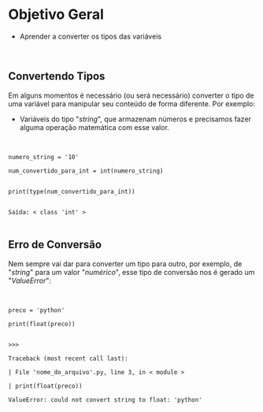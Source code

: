 # Objetivo Geral
- Aprender a converter os tipos das variáveis

<br>

## Convertendo Tipos

Em alguns momentos é necessário (ou será necessário) converter o tipo de uma variável para manipular seu conteúdo de forma diferente. Por exemplo:

- Variáveis do tipo "<em>string</em>", que armazenam números e precisamos fazer alguma operação matemática com esse valor.

<br>

<code>
numero_string = '10'<br>
num_convertido_para_int = int(numero_string)<br><br>
print(type(num_convertido_para_int))<br><br>
Saída: < class 'int' >
</code>

<br>

## Erro de Conversão

Nem sempre vai dar para converter um tipo para outro, por exemplo, de "<em>string</em>" para um valor "<em>numérico</em>", esse tipo de conversão nos é gerado um "<em>ValueError</em>":

<br>

<code>
preco = 'python'<br>
print(float(preco))<br><br>
>>><br>
Traceback (most recent call last):<br>
| File 'nome_do_arquivo'.py, line 3, in < module ><br>
| print(float(preco))<br>
ValueError: could not convert string to float: 'python'
</code>

<br>

